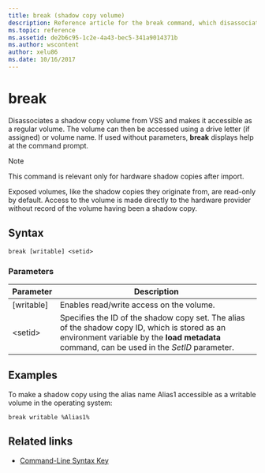 ```yaml
---
title: break (shadow copy volume)
description: Reference article for the break command, which disassociates a shadow copy volume from VSS and makes it accessible as a regular volume.
ms.topic: reference
ms.assetid: de2b6c95-1c2e-4a43-bec5-341a9014371b
ms.author: wscontent
author: xelu86
ms.date: 10/16/2017
---
```


# break

Disassociates a shadow copy volume from VSS and makes it accessible as a regular volume. The volume can then be accessed using a drive letter (if assigned) or volume name. If used without parameters, **break** displays help at the command prompt.

> [!NOTE]
> This command is relevant only for hardware shadow copies after import.
>
> Exposed volumes, like the shadow copies they originate from, are read-only by default. Access to the volume is made directly to the hardware provider without record of the volume having been a shadow copy.

## Syntax

```
break [writable] <setid>
```

### Parameters

| Parameter | Description |
| --------- | ----------- |
| [writable] | Enables read/write access on the volume. |
| \<setid> | Specifies the ID of the shadow copy set. The alias of the shadow copy ID, which is stored as an environment variable by the **load metadata** command, can be used in the *SetID* parameter. |

## Examples

To make a shadow copy using the alias name Alias1 accessible as a writable volume in the operating system:

```
break writable %Alias1%
```

## Related links

- [Command-Line Syntax Key](command-line-syntax-key.md)
